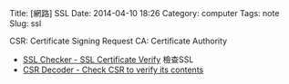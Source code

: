 Title: [網路] SSL
Date: 2014-04-10 18:26
Category: computer
Tags: note
Slug: ssl

CSR: Certificate Signing Request
CA: Certificate Authority

* [SSL Checker - SSL Certificate Verify](http://www.sslshopper.com/ssl-checker.html) 檢查SSL
* [CSR Decoder - Check CSR to verify its contents](https://www.sslshopper.com/csr-decoder.html)
